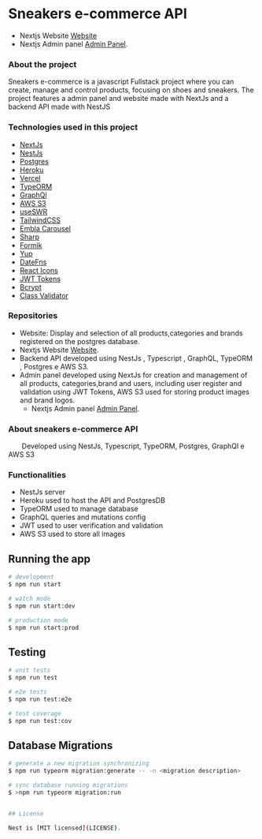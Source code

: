 # Sneakers e-commerce API
- Nextjs Website [Website](https://github.com/celioFagundes/sneakers-frontend/tree/master/site)
- Nextjs Admin panel [Admin Panel](https://github.com/celioFagundes/sneakers-frontend/tree/master/panel).

### About the project
  Sneakers e-commerce is a javascript Fullstack project where you can create, manage and control products, focusing on shoes and sneakers. The project features a admin panel and website made with NextJs and a backend API made with NestJS
  
  ### Technologies used in this project
- [NextJs](https://nextjs.org/) 
- [NestJs](https://nestjs.com/) 
- [Postgres](https://www.postgresql.org/)
- [Heroku](https://id.heroku.com/login)
- [Vercel](https://vercel.com/dashboard)
- [TypeORM](https://docs.nestjs.com/recipes/sql-typeorm)
- [GraphQl](https://graphql.org/) 
- [AWS S3](https://aws.amazon.com/pt/)
- [useSWR](https://swr.vercel.app/)
- [TailwindCSS](https://tailwindcss.com/)
- [Embla Carousel](https://www.embla-carousel.com/)
- [Sharp](https://github.com/lovell/sharp)
- [Formik](https://formik.org/)
- [Yup](https://github.com/jquense/yup)
- [DateFns](https://date-fns.org/)
- [React Icons](https://react-icons.github.io/react-icons)
- [JWT Tokens](https://jwt.io/introduction)
- [Bcrypt](https://github.com/kelektiv/node.bcrypt.js)
- [Class Validator](https://github.com/typestack/class-validator)

### Repositories
- Website: Display and selection of all products,categories and brands registered on the postgres database. 
 - Nextjs Website [Website](https://github.com/celioFagundes/sneakers-frontend/tree/master/site).
- Backend API developed using NestJs , Typescript , GraphQL, TypeORM , Postgres e AWS S3.
- Admin panel developed using  NextJs for creation and management of all products, categories,brand and users, including user register and validation using JWT Tokens, AWS S3 used for storing  product images and brand logos.  
  - Nextjs Admin panel [Admin Panel](https://github.com/celioFagundes/sneakers-frontend/tree/master/panel).

### About sneakers e-commerce API

&nbsp;&nbsp;&nbsp;&nbsp;&nbsp;&nbsp; 
Developed using  NestJs, Typescript, TypeORM, Postgres, GraphQl e AWS S3

### Functionalities
- NestJs server
- Heroku used to host the API and PostgresDB
- TypeORM used to manage database
- GraphQL queries and mutations  config
- JWT used to user verification and validation
- AWS S3 used to store all images



## Running the app

```bash
# development
$ npm run start

# watch mode
$ npm run start:dev

# production mode
$ npm run start:prod
```

## Testing

```bash
# unit tests
$ npm run test

# e2e tests
$ npm run test:e2e

# test coverage
$ npm run test:cov
```
## Database Migrations

```bash
# generate a new migration synchronizing
$ npm run typeorm migration:generate -- -n <migration description>

# sync database running migrations
$ >npm run typeorm migration:run


## License

Nest is [MIT licensed](LICENSE).
